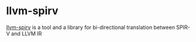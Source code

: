 # llvm-spirv

[llvm-spirv](https://github.com/KhronosGroup/SPIRV-LLVM-Translator) is a tool and a library for bi-directional translation between SPIR-V and LLVM IR
